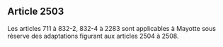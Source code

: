 Article 2503
----
Les articles 711 à 832-2, 832-4 à 2283 sont applicables à Mayotte sous réserve
des adaptations figurant aux articles 2504 à 2508.
